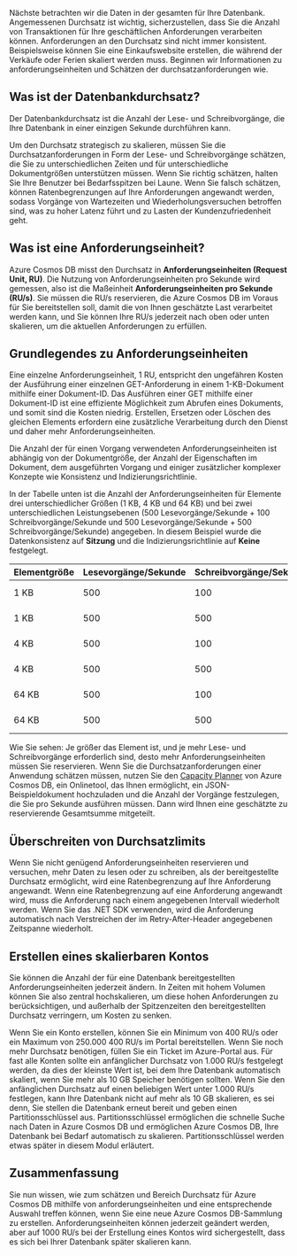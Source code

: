 Nächste betrachten wir die Daten in der gesamten für Ihre Datenbank. Angemessenen Durchsatz ist wichtig, sicherzustellen, dass Sie die Anzahl von Transaktionen für Ihre geschäftlichen Anforderungen verarbeiten können. Anforderungen an den Durchsatz sind nicht immer konsistent. Beispielsweise können Sie eine Einkaufswebsite erstellen, die während der Verkäufe oder Ferien skaliert werden muss. Beginnen wir Informationen zu anforderungseinheiten und Schätzen der durchsatzanforderungen wie.

## <a name="what-is-database-throughput"></a>Was ist der Datenbankdurchsatz? 

Der Datenbankdurchsatz ist die Anzahl der Lese- und Schreibvorgänge, die Ihre Datenbank in einer einzigen Sekunde durchführen kann.

Um den Durchsatz strategisch zu skalieren, müssen Sie die Durchsatzanforderungen in Form der Lese- und Schreibvorgänge schätzen, die Sie zu unterschiedlichen Zeiten und für unterschiedliche Dokumentgrößen unterstützen müssen. Wenn Sie richtig schätzen, halten Sie Ihre Benutzer bei Bedarfsspitzen bei Laune. Wenn Sie falsch schätzen, können Ratenbegrenzungen auf Ihre Anforderungen angewandt werden, sodass Vorgänge von Wartezeiten und Wiederholungsversuchen betroffen sind, was zu hoher Latenz führt und zu Lasten der Kundenzufriedenheit geht.

## <a name="what-is-a-request-unit"></a>Was ist eine Anforderungseinheit?

Azure Cosmos DB misst den Durchsatz in **Anforderungseinheiten (Request Unit, RU)**. Die Nutzung von Anforderungseinheiten pro Sekunde wird gemessen, also ist die Maßeinheit **Anforderungseinheiten pro Sekunde (RU/s)**. Sie müssen die RU/s reservieren, die Azure Cosmos DB im Voraus für Sie bereitstellen soll, damit die von Ihnen geschätzte Last verarbeitet werden kann, und Sie können Ihre RU/s jederzeit nach oben oder unten skalieren, um die aktuellen Anforderungen zu erfüllen.

## <a name="request-unit-basics"></a>Grundlegendes zu Anforderungseinheiten

Eine einzelne Anforderungseinheit, 1 RU, entspricht den ungefähren Kosten der Ausführung einer einzelnen GET-Anforderung in einem 1-KB-Dokument mithilfe einer Dokument-ID. Das Ausführen einer GET mithilfe einer Dokument-ID ist eine effiziente Möglichkeit zum Abrufen eines Dokuments, und somit sind die Kosten niedrig. Erstellen, Ersetzen oder Löschen des gleichen Elements erfordern eine zusätzliche Verarbeitung durch den Dienst und daher mehr Anforderungseinheiten.

Die Anzahl der für einen Vorgang verwendeten Anforderungseinheiten ist abhängig von der Dokumentgröße, der Anzahl der Eigenschaften im Dokument, dem ausgeführten Vorgang und einiger zusätzlicher komplexer Konzepte wie Konsistenz und Indizierungsrichtlinie.

In der Tabelle unten ist die Anzahl der Anforderungseinheiten für Elemente drei unterschiedlicher Größen (1 KB, 4 KB und 64 KB) und bei zwei unterschiedlichen Leistungsebenen (500 Lesevorgänge/Sekunde + 100 Schreibvorgänge/Sekunde und 500 Lesevorgänge/Sekunde + 500 Schreibvorgänge/Sekunde) angegeben. In diesem Beispiel wurde die Datenkonsistenz auf **Sitzung** und die Indizierungsrichtlinie auf **Keine** festgelegt.

| Elementgröße | Lesevorgänge/Sekunde | Schreibvorgänge/Sekunde | Anforderungseinheiten
| --- | --- | --- | --- |
| 1 KB | 500 | 100 | (500 * 1) + (100 * 5) = 1.000 RU/s
| 1 KB | 500 | 500 | (500 * 1) + (500 * 5) = 3.000 RU/s
| 4 KB | 500 | 100 | (500 * 1,3) + (100 * 7) = 1.350 RU/s
| 4 KB | 500 | 500 | (500 * 1,3) + (500 * 7) = 4.150 RU/s
| 64 KB | 500 | 100 | (500 * 10) + (100 * 48) = 9.800 RU/s
| 64 KB | 500 | 500 | (500 * 10) + (500 * 48) = 29.000 RU/s
 
Wie Sie sehen: Je größer das Element ist, und je mehr Lese- und Schreibvorgänge erforderlich sind, desto mehr Anforderungseinheiten müssen Sie reservieren. Wenn Sie die Durchsatzanforderungen einer Anwendung schätzen müssen, nutzen Sie den [Capacity Planner](https://www.documentdb.com/capacityplanner) von Azure Cosmos DB, ein Onlinetool, das Ihnen ermöglicht, ein JSON-Beispieldokument hochzuladen und die Anzahl der Vorgänge festzulegen, die Sie pro Sekunde ausführen müssen. Dann wird Ihnen eine geschätzte zu reservierende Gesamtsumme mitgeteilt.

## <a name="exceeding-throughput-limits"></a>Überschreiten von Durchsatzlimits

Wenn Sie nicht genügend Anforderungseinheiten reservieren und versuchen, mehr Daten zu lesen oder zu schreiben, als der bereitgestellte Durchsatz ermöglicht, wird eine Ratenbegrenzung auf Ihre Anforderung angewandt. Wenn eine Ratenbegrenzung auf eine Anforderung angewandt wird, muss die Anforderung nach einem angegebenen Intervall wiederholt werden. Wenn Sie das .NET SDK verwenden, wird die Anforderung automatisch nach Verstreichen der im Retry-After-Header angegebenen Zeitspanne wiederholt.

## <a name="creating-an-account-built-to-scale"></a>Erstellen eines skalierbaren Kontos

Sie können die Anzahl der für eine Datenbank bereitgestellten Anforderungseinheiten jederzeit ändern. In Zeiten mit hohem Volumen können Sie also zentral hochskalieren, um diese hohen Anforderungen zu berücksichtigen, und außerhalb der Spitzenzeiten den bereitgestellten Durchsatz verringern, um Kosten zu senken.

Wenn Sie ein Konto erstellen, können Sie ein Minimum von 400 RU/s oder ein Maximum von 250.000 400 RU/s im Portal bereitstellen. Wenn Sie noch mehr Durchsatz benötigen, füllen Sie ein Ticket im Azure-Portal aus. Für fast alle Konten sollte ein anfänglicher Durchsatz von 1.000 RU/s festgelegt werden, da dies der kleinste Wert ist, bei dem Ihre Datenbank automatisch skaliert, wenn Sie mehr als 10 GB Speicher benötigen sollten. Wenn Sie den anfänglichen Durchsatz auf einen beliebigen Wert unter 1.000 RU/s festlegen, kann Ihre Datenbank nicht auf mehr als 10 GB skalieren, es sei denn, Sie stellen die Datenbank erneut bereit und geben einen Partitionsschlüssel aus. Partitionsschlüssel ermöglichen die schnelle Suche nach Daten in Azure Cosmos DB und ermöglichen Azure Cosmos DB, Ihre Datenbank bei Bedarf automatisch zu skalieren. Partitionsschlüssel werden etwas später in diesem Modul erläutert.

## <a name="summary"></a>Zusammenfassung

Sie nun wissen, wie zum schätzen und Bereich Durchsatz für Azure Cosmos DB mithilfe von anforderungseinheiten und eine entsprechende Auswahl treffen können, wenn Sie eine neue Azure Cosmos DB-Sammlung zu erstellen. Anforderungseinheiten können jederzeit geändert werden, aber auf 1000 RU/s bei der Erstellung eines Kontos wird sichergestellt, dass es sich bei Ihrer Datenbank später skalieren kann.